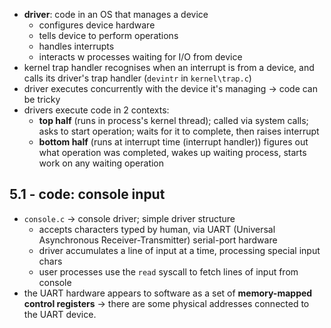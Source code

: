 - **driver**: code in an OS that manages a device 
	- configures device hardware
	- tells device to perform operations
	- handles interrupts
	- interacts w processes waiting for I/O from device
- kernel trap handler recognises when an interrupt is from a device, and calls its driver's trap handler (`devintr` in `kernel\trap.c`)
- driver executes concurrently with the device it's managing $\rightarrow$ code can be tricky
- drivers execute code in 2 contexts:
	- **top half** (runs in process's kernel thread); called via system calls; asks to start operation; waits for it to complete, then raises interrupt
	- **bottom half** (runs at interrupt time (interrupt handler)) figures out what operation was completed, wakes up waiting process, starts work on any waiting operation
## 5.1 - code: console input
- `console.c` $\rightarrow$ console driver; simple driver structure
	- accepts characters typed by human, via UART (Universal Asynchronous Receiver-Transmitter) serial-port hardware
	- driver accumulates a line of input at a time, processing special input chars
	- user processes use the `read` syscall to fetch lines of input from console
- the UART hardware appears to software as a set of **memory-mapped control registers** $\rightarrow$ there are some physical addresses connected to the UART device.